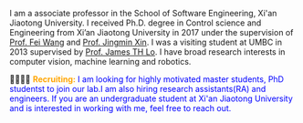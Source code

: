 <span class='anchor' id='about-me'></span>

I am a associate professor in the School of Software Engineering, Xi'an Jiaotong University. I received Ph.D. degree in Control science and Engineering from Xi’an Jiaotong University in 2017 under the supervision of [Prof. Fei Wang](http://www.aiar.xjtu.edu.cn/info/1046/1242.htm) and [Prof. Jingmin Xin](http://gr.xjtu.edu.cn/web/jxin). I was a visiting student at UMBC in 2013 supervised by [Prof. James TH Lo](http://www.math.umbc.edu/~jameslo/). I have broad research interests in computer vision,  machine learning and robotics.


👩‍🎓🧑‍🎓 <span style="color:orange">**Recruiting:**</span> <span style="color:blue"> I am looking for highly motivated master students, PhD studentst to join our lab.I am also hiring research assistants(RA) and engineers. If you are an undergraduate student at Xi'an Jiaotong University and is interested in working with me, feel free to reach out.</span>
